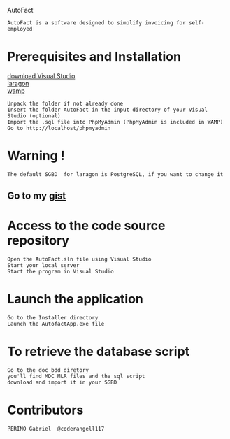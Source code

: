 AutoFact

    AutoFact is a software designed to simplify invoicing for self-employed

Prerequisites and Installation
===================================
[download Visual Studio ](https://visualstudio.microsoft.com/fr/)  
[laragon]( https://laragon.org/download/)  
[wamp](https://www.wampserver.com)  
    
    Unpack the folder if not already done
    Insert the folder AutoFact in the input directory of your Visual Studio (optional)
    Import the .sql file into PhpMyAdmin (PhpMyAdmin is included in WAMP)
    Go to http://localhost/phpmyadmin

Warning ! 
===================================
    The default SGBD  for laragon is PostgreSQL, if you want to change it  

## Go to my [gist](https://gist.github.com/coderangel117/8ba449dd0f1328e87c93296e2b6427ce)

Access to the code source repository
===================================
    Open the AutoFact.sln file using Visual Studio
    Start your local server 
    Start the program in Visual Studio

Launch the application
===================================
    Go to the Installer directory
    Launch the AutofactApp.exe file

To retrieve the database script
===================================
    Go to the doc_bdd diretory
    you'll find MDC MLR files and the sql script
    download and import it in your SGBD
Contributors
===================================
    PERINO Gabriel  @coderangell117